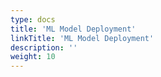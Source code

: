 ```yaml
---
type: docs
title: 'ML Model Deployment'
linkTitle: 'ML Model Deployment'
description: ''
weight: 10
---
```

